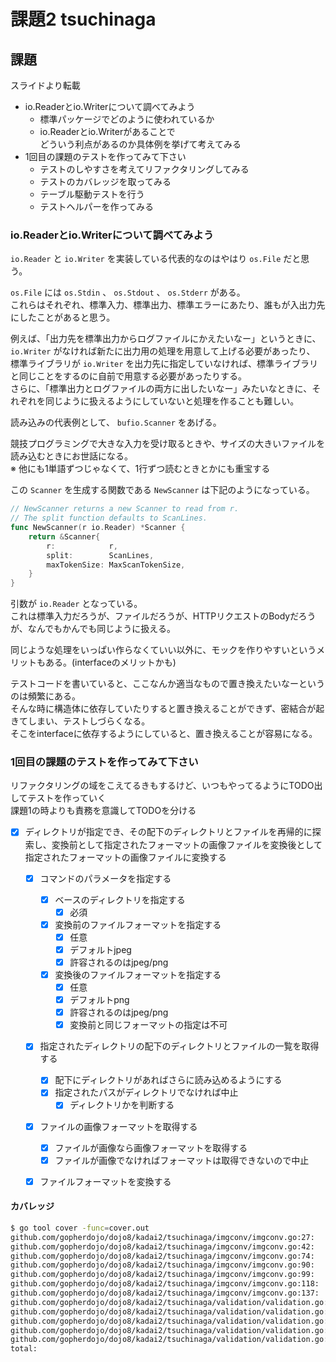 # 課題2 tsuchinaga

## 課題
スライドより転載

* io.Readerとio.Writerについて調べてみよう
    * 標準パッケージでどのように使われているか
    * io.Readerとio.Writerがあることで  
      どういう利点があるのか具体例を挙げて考えてみる
* 1回目の課題のテストを作ってみて下さい
    * テストのしやすさを考えてリファクタリングしてみる
    * テストのカバレッジを取ってみる
    * テーブル駆動テストを行う
    * テストヘルパーを作ってみる


### io.Readerとio.Writerについて調べてみよう

`io.Reader` と `io.Writer` を実装している代表的なのはやはり `os.File` だと思う。

`os.File` には `os.Stdin` 、 `os.Stdout` 、 `os.Stderr` がある。  
これらはそれぞれ、標準入力、標準出力、標準エラーにあたり、誰もが入出力先にしたことがあると思う。

例えば、「出力先を標準出力からログファイルにかえたいなー」というときに、
`io.Writer` がなければ新たに出力用の処理を用意して上げる必要があったり、
標準ライブラリが `io.Writer` を出力先に指定していなければ、標準ライブラリと同じことをするのに自前で用意する必要があったりする。  
さらに、「標準出力とログファイルの両方に出したいなー」みたいなときに、それぞれを同じように扱えるようにしていないと処理を作ることも難しい。

読み込みの代表例として、 `bufio.Scanner` をあげる。

競技プログラミングで大きな入力を受け取るときや、サイズの大きいファイルを読み込むときにお世話になる。  
※ 他にも1単語ずつじゃなくて、1行ずつ読むときとかにも重宝する

この `Scanner` を生成する関数である `NewScanner` は下記のようになっている。
```go
// NewScanner returns a new Scanner to read from r.
// The split function defaults to ScanLines.
func NewScanner(r io.Reader) *Scanner {
	return &Scanner{
		r:            r,
		split:        ScanLines,
		maxTokenSize: MaxScanTokenSize,
	}
}
```
引数が `io.Reader` となっている。  
これは標準入力だろうが、ファイルだろうが、HTTPリクエストのBodyだろうが、なんでもかんでも同じように扱える。

同じような処理をいっぱい作らなくていい以外に、モックを作りやすいというメリットもある。(interfaceのメリットかも)

テストコードを書いていると、ここなんか適当なもので置き換えたいなーというのは頻繁にある。  
そんな時に構造体に依存していたりすると置き換えることができず、密結合が起きてしまい、テストしづらくなる。  
そこをinterfaceに依存するようにしていると、置き換えることが容易になる。


### 1回目の課題のテストを作ってみて下さい

リファクタリングの域をこえてるきもするけど、いつもやってるようにTODO出してテストを作っていく  
課題1の時よりも責務を意識してTODOを分ける

* [x] ディレクトリが指定でき、その配下のディレクトリとファイルを再帰的に探索し、変換前として指定されたフォーマットの画像ファイルを変換後として指定されたフォーマットの画像ファイルに変換する
    * [x] コマンドのパラメータを指定する
        * [x] ベースのディレクトリを指定する
            * [x] 必須
        * [x] 変換前のファイルフォーマットを指定する
            * [x] 任意
            * [x] デフォルトjpeg
            * [x] 許容されるのはjpeg/png
        * [x] 変換後のファイルフォーマットを指定する
            * [x] 任意
            * [x] デフォルトpng
            * [x] 許容されるのはjpeg/png
            * [x] 変換前と同じフォーマットの指定は不可
    * [x] 指定されたディレクトリの配下のディレクトリとファイルの一覧を取得する
        * [x] 配下にディレクトリがあればさらに読み込めるようにする
        * [x] 指定されたパスがディレクトリでなければ中止
            * [x] ディレクトリかを判断する
    * [x] ファイルの画像フォーマットを取得する
        * [x] ファイルが画像なら画像フォーマットを取得する
        * [x] ファイルが画像でなければフォーマットは取得できないので中止
    * [x] ファイルフォーマットを変換する


#### カバレッジ
```bash
$ go tool cover -func=cover.out
github.com/gopherdojo/dojo8/kadai2/tsuchinaga/imgconv/imgconv.go:27:            NewIMGConverter 100.0%
github.com/gopherdojo/dojo8/kadai2/tsuchinaga/imgconv/imgconv.go:42:            Do              93.3%
github.com/gopherdojo/dojo8/kadai2/tsuchinaga/imgconv/imgconv.go:74:            NewConverter    100.0%
github.com/gopherdojo/dojo8/kadai2/tsuchinaga/imgconv/imgconv.go:90:            IsDir           100.0%
github.com/gopherdojo/dojo8/kadai2/tsuchinaga/imgconv/imgconv.go:99:            GetIMGType      90.0%
github.com/gopherdojo/dojo8/kadai2/tsuchinaga/imgconv/imgconv.go:118:           DirFileList     100.0%
github.com/gopherdojo/dojo8/kadai2/tsuchinaga/imgconv/imgconv.go:137:           Convert         69.2%
github.com/gopherdojo/dojo8/kadai2/tsuchinaga/validation/validation.go:4:       NewValidator    100.0%
github.com/gopherdojo/dojo8/kadai2/tsuchinaga/validation/validation.go:19:      IsValidDir      100.0%
github.com/gopherdojo/dojo8/kadai2/tsuchinaga/validation/validation.go:26:      IsValidFileType 100.0%
github.com/gopherdojo/dojo8/kadai2/tsuchinaga/validation/validation.go:31:      IsValidSrc      100.0%
github.com/gopherdojo/dojo8/kadai2/tsuchinaga/validation/validation.go:36:      IsValidDest     100.0%
total:                                                                          (statements)    86.1%
```
